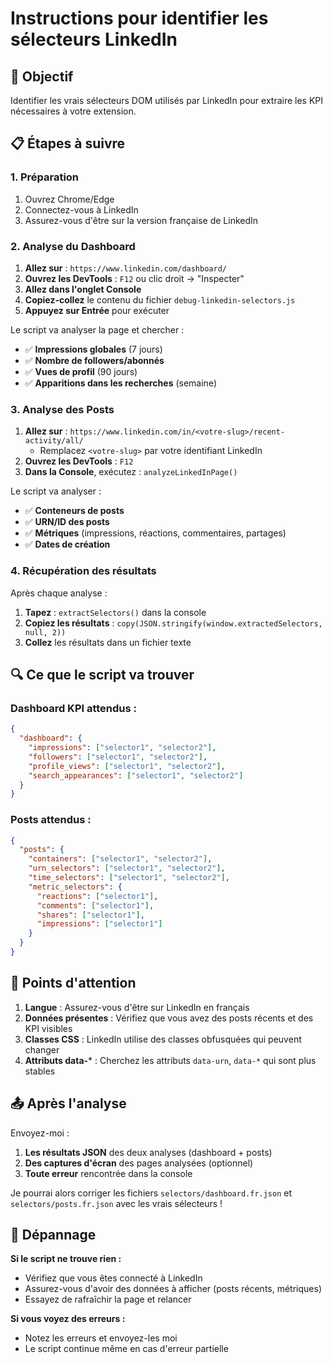 # Instructions pour identifier les sélecteurs LinkedIn

## 🎯 Objectif
Identifier les vrais sélecteurs DOM utilisés par LinkedIn pour extraire les KPI nécessaires à votre extension.

## 📋 Étapes à suivre

### 1. Préparation
1. Ouvrez Chrome/Edge
2. Connectez-vous à LinkedIn
3. Assurez-vous d'être sur la version française de LinkedIn

### 2. Analyse du Dashboard

1. **Allez sur** : `https://www.linkedin.com/dashboard/`
2. **Ouvrez les DevTools** : `F12` ou clic droit → "Inspecter"
3. **Allez dans l'onglet Console**
4. **Copiez-collez** le contenu du fichier `debug-linkedin-selectors.js`
5. **Appuyez sur Entrée** pour exécuter

Le script va analyser la page et chercher :
- ✅ **Impressions globales** (7 jours)
- ✅ **Nombre de followers/abonnés**
- ✅ **Vues de profil** (90 jours)  
- ✅ **Apparitions dans les recherches** (semaine)

### 3. Analyse des Posts

1. **Allez sur** : `https://www.linkedin.com/in/<votre-slug>/recent-activity/all/`
   - Remplacez `<votre-slug>` par votre identifiant LinkedIn
2. **Ouvrez les DevTools** : `F12`
3. **Dans la Console**, exécutez : `analyzeLinkedInPage()`

Le script va analyser :
- ✅ **Conteneurs de posts**
- ✅ **URN/ID des posts**
- ✅ **Métriques** (impressions, réactions, commentaires, partages)
- ✅ **Dates de création**

### 4. Récupération des résultats

Après chaque analyse :
1. **Tapez** : `extractSelectors()` dans la console
2. **Copiez les résultats** : `copy(JSON.stringify(window.extractedSelectors, null, 2))`
3. **Collez** les résultats dans un fichier texte

## 🔍 Ce que le script va trouver

### Dashboard KPI attendus :
```json
{
  "dashboard": {
    "impressions": ["selector1", "selector2"],
    "followers": ["selector1", "selector2"],
    "profile_views": ["selector1", "selector2"],
    "search_appearances": ["selector1", "selector2"]
  }
}
```

### Posts attendus :
```json
{
  "posts": {
    "containers": ["selector1", "selector2"],
    "urn_selectors": ["selector1", "selector2"],
    "time_selectors": ["selector1", "selector2"],
    "metric_selectors": {
      "reactions": ["selector1"],
      "comments": ["selector1"],
      "shares": ["selector1"],
      "impressions": ["selector1"]
    }
  }
}
```

## 🚨 Points d'attention

1. **Langue** : Assurez-vous d'être sur LinkedIn en français
2. **Données présentes** : Vérifiez que vous avez des posts récents et des KPI visibles
3. **Classes CSS** : LinkedIn utilise des classes obfusquées qui peuvent changer
4. **Attributs data-*** : Cherchez les attributs `data-urn`, `data-*` qui sont plus stables

## 📤 Après l'analyse

Envoyez-moi :
1. **Les résultats JSON** des deux analyses (dashboard + posts)
2. **Des captures d'écran** des pages analysées (optionnel)
3. **Toute erreur** rencontrée dans la console

Je pourrai alors corriger les fichiers `selectors/dashboard.fr.json` et `selectors/posts.fr.json` avec les vrais sélecteurs !

## 🔧 Dépannage

**Si le script ne trouve rien :**
- Vérifiez que vous êtes connecté à LinkedIn
- Assurez-vous d'avoir des données à afficher (posts récents, métriques)
- Essayez de rafraîchir la page et relancer

**Si vous voyez des erreurs :**
- Notez les erreurs et envoyez-les moi
- Le script continue même en cas d'erreur partielle